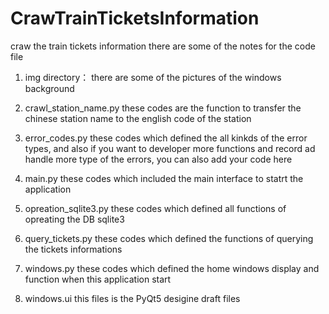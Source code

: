 # CrawTrainTicketsInformation
craw the train tickets information
there are some of the notes for the code file

1. img directory：         there are some of the pictures of the windows background

2. crawl_station_name.py  these codes are the function to transfer the chinese station name to the english code of the station

3. error_codes.py         these codes which defined the all kinkds of the error types, and also if you want to developer more functions and record ad handle more type of the errors, you can also add your code here

4. main.py                these codes which included the main interface to statrt the application 

5. opreation_sqlite3.py   these codes which defined all functions of opreating the DB sqlite3 

6. query_tickets.py       these codes which defined the functions of querying the tickets informations 

7. windows.py             these codes which defined the home windows display and function when this application start

8. windows.ui             this files is the PyQt5 desigine draft files